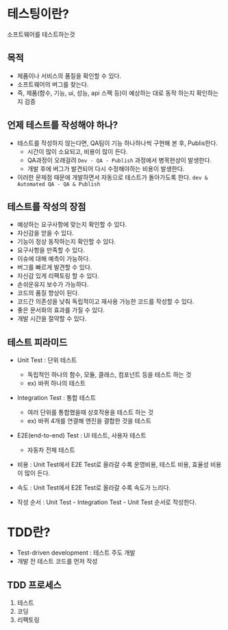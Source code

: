 # 테스팅이란?

소프트웨어를 테스트하는것

## 목적

- 제품이나 서비스의 품질을 확인할 수 있다.
- 소프트웨어의 버그를 찾는다.
- 즉, 제품(함수, 기능, ui, 성능, api 스펙 등)이 예상하는 대로 동작 하는지 확인하는지 검증

## 언제 테스트를 작성해야 하나?

- 테스트를 작성하지 않는다면, QA팀이 기능 하나하나씩 구현해 본 후, Publis한다.
    - 시간이 많이 소요되고, 비용이 많이 든다.
    - QA과정이 오래걸려 `Dev - QA - Publish` 과정에서 병목현상이 발생한다.
    - 개발 후에 버그가 발견되어 다시 수정해야하는 비용이 발생한다.
- 이러한 문제점 때문에 개발하면서 자동으로 테스트가 돌아가도록 한다. `dev & Automated QA - QA & Publish`

## 테스트를 작성의 장점

- 예상하는 요구사항에 맞는지 확인할 수 있다.
- 자신감을 얻을 수 있다.
- 기능이 정상 동작하는지 확인할 수 있다.
- 요구사항을 만족할 수 있다.
- 이슈에 대해 예측이 가능하다.
- 버그를 빠르게 발견할 수 있다.
- 자신감 있게 리팩토링 할 수 있다.
- 손쉬운유지 보수가 가능하다.
- 코드의 품질 향상이 된다.
- 코드간 의존성을 낮춰 독립적이고 재사용 가능한 코드를 작성할 수 있다.
- 좋은 문서화의 효과를 가질 수 있다.
- 개발 시간을 절약할 수 있다.

## 테스트 피라미드

- Unit Test : 단위 테스트
    - 독립적인 하나의 함수, 모듈, 클래스, 컴포넌트 등을 테스트 하는 것
    - ex) 바퀴 하나의 테스트
- Integration Test : 통합 테스트
    - 여러 단위를 통합했을때 상호작용을 테스트 하는 것
    - ex) 바퀴 4개를 연결해 엔진을 결합한 것을 테스트
- E2E(end-to-end) Test : UI 테스트, 사용자 테스트
    - 자동차 전체 테스트

- 비용 : Unit Test에서 E2E Test로 올라갈 수록 운영비용, 테스트 비용, 효율성 비용이 많이 든다.
- 속도 : Unit Test에서 E2E Test로 올라갈 수록 속도가 느리다.
- 작성 순서 :  Unit Test - Integration Test - Unit Test 순서로 작성한다.

# TDD란?

- Test-driven development : 테스트 주도 개발
- 개발 전 테스트 코드를 먼저 작성

## TDD 프로세스
1. 테스트
2. 코딩
3. 리팩토링
